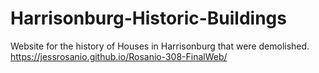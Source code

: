 # Harrisonburg-Historic-Buildings
Website for the history of Houses in Harrisonburg that were demolished.
https://jessrosanio.github.io/Rosanio-308-FinalWeb/
